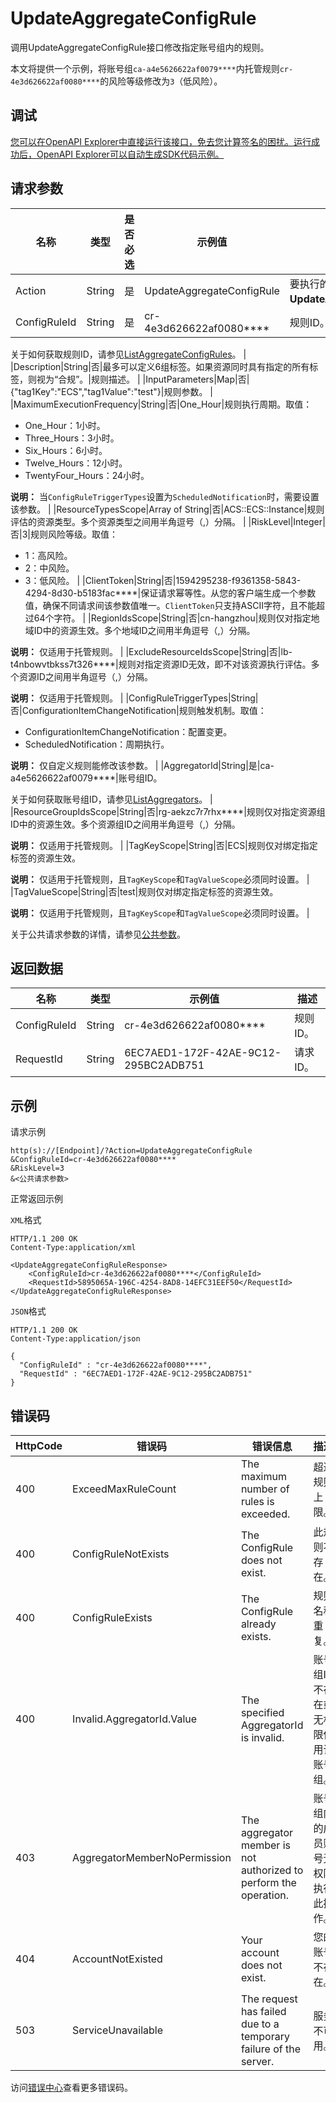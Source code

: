 # UpdateAggregateConfigRule

调用UpdateAggregateConfigRule接口修改指定账号组内的规则。

本文将提供一个示例，将账号组`ca-a4e5626622af0079****`内托管规则`cr-4e3d626622af0080****`的风险等级修改为`3`（低风险）。

## 调试

[您可以在OpenAPI Explorer中直接运行该接口，免去您计算签名的困扰。运行成功后，OpenAPI Explorer可以自动生成SDK代码示例。](https://api.aliyun.com/#product=Config&api=UpdateAggregateConfigRule&type=RPC&version=2020-09-07)

## 请求参数

|名称|类型|是否必选|示例值|描述|
|--|--|----|---|--|
|Action|String|是|UpdateAggregateConfigRule|要执行的操作，取值：**UpdateAggregateConfigRule**。 |
|ConfigRuleId|String|是|cr-4e3d626622af0080\*\*\*\*|规则ID。

 关于如何获取规则ID，请参见[ListAggregateConfigRules](~~264148~~)。 |
|Description|String|否|最多可以定义6组标签。如果资源同时具有指定的所有标签，则视为“合规”。|规则描述。 |
|InputParameters|Map|否|\{"tag1Key":"ECS","tag1Value":"test"\}|规则参数。 |
|MaximumExecutionFrequency|String|否|One\_Hour|规则执行周期。取值：

 -   One\_Hour：1小时。
-   Three\_Hours：3小时。
-   Six\_Hours：6小时。
-   Twelve\_Hours：12小时。
-   TwentyFour\_Hours：24小时。

 **说明：** 当`ConfigRuleTriggerTypes`设置为`ScheduledNotification`时，需要设置该参数。 |
|ResourceTypesScope|Array of String|否|ACS::ECS::Instance|规则评估的资源类型。多个资源类型之间用半角逗号（,）分隔。 |
|RiskLevel|Integer|否|3|规则风险等级。取值：

 -   1：高风险。
-   2：中风险。
-   3：低风险。 |
|ClientToken|String|否|1594295238-f9361358-5843-4294-8d30-b5183fac\*\*\*\*|保证请求幂等性。从您的客户端生成一个参数值，确保不同请求间该参数值唯一。`ClientToken`只支持ASCII字符，且不能超过64个字符。 |
|RegionIdsScope|String|否|cn-hangzhou|规则仅对指定地域ID中的资源生效。多个地域ID之间用半角逗号（,）分隔。

 **说明：** 仅适用于托管规则。 |
|ExcludeResourceIdsScope|String|否|lb-t4nbowvtbkss7t326\*\*\*\*|规则对指定资源ID无效，即不对该资源执行评估。多个资源ID之间用半角逗号（,）分隔。

 **说明：** 仅适用于托管规则。 |
|ConfigRuleTriggerTypes|String|否|ConfigurationItemChangeNotification|规则触发机制。取值：

 -   ConfigurationItemChangeNotification：配置变更。
-   ScheduledNotification：周期执行。

 **说明：** 仅自定义规则能修改该参数。 |
|AggregatorId|String|是|ca-a4e5626622af0079\*\*\*\*|账号组ID。

 关于如何获取账号组ID，请参见[ListAggregators](~~255797~~)。 |
|ResourceGroupIdsScope|String|否|rg-aekzc7r7rhx\*\*\*\*|规则仅对指定资源组ID中的资源生效。多个资源组ID之间用半角逗号（,）分隔。

 **说明：** 仅适用于托管规则。 |
|TagKeyScope|String|否|ECS|规则仅对绑定指定标签的资源生效。

 **说明：** 仅适用于托管规则，且`TagKeyScope`和`TagValueScope`必须同时设置。 |
|TagValueScope|String|否|test|规则仅对绑定指定标签的资源生效。

 **说明：** 仅适用于托管规则，且`TagKeyScope`和`TagValueScope`必须同时设置。 |

关于公共请求参数的详情，请参见[公共参数](~~251751~~)。

## 返回数据

|名称|类型|示例值|描述|
|--|--|---|--|
|ConfigRuleId|String|cr-4e3d626622af0080\*\*\*\*|规则ID。 |
|RequestId|String|6EC7AED1-172F-42AE-9C12-295BC2ADB751|请求ID。 |

## 示例

请求示例

```
http(s)://[Endpoint]/?Action=UpdateAggregateConfigRule
&ConfigRuleId=cr-4e3d626622af0080****
&RiskLevel=3
&<公共请求参数>
```

正常返回示例

`XML`格式

```
HTTP/1.1 200 OK
Content-Type:application/xml

<UpdateAggregateConfigRuleResponse>
	<ConfigRuleId>cr-4e3d626622af0080****</ConfigRuleId>
	<RequestId>5895065A-196C-4254-8AD8-14EFC31EEF50</RequestId>
</UpdateAggregateConfigRuleResponse>
```

`JSON`格式

```
HTTP/1.1 200 OK
Content-Type:application/json

{
  "ConfigRuleId" : "cr-4e3d626622af0080****",
  "RequestId" : "6EC7AED1-172F-42AE-9C12-295BC2ADB751"
}
```

## 错误码

|HttpCode|错误码|错误信息|描述|
|--------|---|----|--|
|400|ExceedMaxRuleCount|The maximum number of rules is exceeded.|超过规则上限。|
|400|ConfigRuleNotExists|The ConfigRule does not exist.|此规则不存在。|
|400|ConfigRuleExists|The ConfigRule already exists.|规则名称重复。|
|400|Invalid.AggregatorId.Value|The specified AggregatorId is invalid.|账号组ID不存在或无权限使用该账号组。|
|403|AggregatorMemberNoPermission|The aggregator member is not authorized to perform the operation.|账号组内的成员账号无权限执行此操作。|
|404|AccountNotExisted|Your account does not exist.|您的账号不存在。|
|503|ServiceUnavailable|The request has failed due to a temporary failure of the server.|服务不可用。|

访问[错误中心](https://error-center.aliyun.com/status/product/Config)查看更多错误码。

